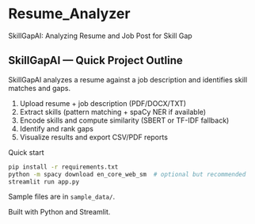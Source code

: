 # Resume_Analyzer
SkillGapAI: Analyzing Resume and Job Post for Skill Gap
## SkillGapAI — Quick Project Outline

SkillGapAI analyzes a resume against a job description and identifies skill matches and gaps.

1. Upload resume + job description (PDF/DOCX/TXT)
2. Extract skills (pattern matching + spaCy NER if available)
3. Encode skills and compute similarity (SBERT or TF-IDF fallback)
4. Identify and rank gaps
5. Visualize results and export CSV/PDF reports

Quick start
```bash
pip install -r requirements.txt
python -m spacy download en_core_web_sm  # optional but recommended
streamlit run app.py
```

Sample files are in `sample_data/`.

Built with Python and Streamlit.
